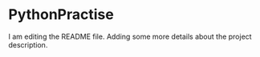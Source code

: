 # PythonPractise
I am editing the README file. Adding some more details about the project description.
